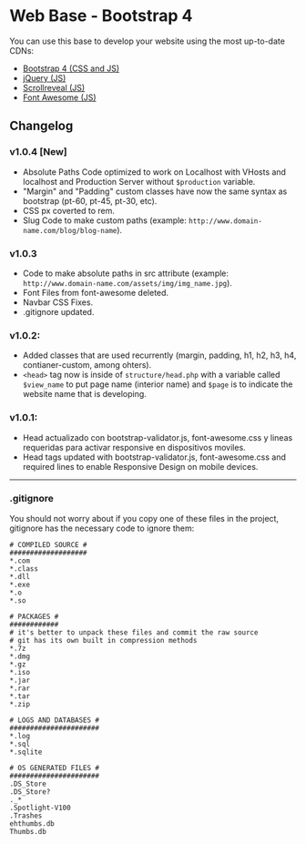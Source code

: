 # Web Base - Bootstrap 4

You can use this base to develop your website using the most up-to-date CDNs:
- [Bootstrap 4 (CSS and JS)](https://getbootstrap.com/)
- [jQuery (JS)](http://jquery.com/)
- [Scrollreveal (JS)](https://scrollrevealjs.org/)
- [Font Awesome (JS)](https://fontawesome.com/)

## Changelog
### v1.0.4 [New]
- Absolute Paths Code optimized to work on Localhost with VHosts and localhost and Production Server without `$production` variable.
- "Margin" and "Padding" custom classes have now the same syntax as bootstrap (pt-60, pt-45, pt-30, etc).
- CSS px coverted to rem.
- Slug Code to make custom paths (example: `http://www.domain-name.com/blog/blog-name`).

### v1.0.3
- Code to make absolute paths in src attribute (example: `http://www.domain-name.com/assets/img/img_name.jpg`).
- Font Files from font-awesome deleted.
- Navbar CSS Fixes.
- .gitignore updated.

### v1.0.2:
- Added classes that are used recurrently (margin, padding, h1, h2, h3, h4, contianer-custom, among ohters).
- `<head>` tag now is inside of `structure/head.php` with a variable called `$view_name` to put page name (interior name) and `$page` is to indicate the website name that is developing.

### v1.0.1:
- Head actualizado con bootstrap-validator.js, font-awesome.css y lineas requeridas para activar responsive en dispositivos moviles.
- Head tags updated with bootstrap-validator.js, font-awesome.css and required lines to enable Responsive Design on mobile devices.

---

### .gitignore
You should not worry about if you copy one of these files in the project, gitignore has the necessary code to ignore them:

```
# COMPILED SOURCE #
###################
*.com
*.class
*.dll
*.exe
*.o
*.so

# PACKAGES #
############
# it's better to unpack these files and commit the raw source
# git has its own built in compression methods
*.7z
*.dmg
*.gz
*.iso
*.jar
*.rar
*.tar
*.zip

# LOGS AND DATABASES #
######################
*.log
*.sql
*.sqlite

# OS GENERATED FILES #
######################
.DS_Store
.DS_Store?
._*
.Spotlight-V100
.Trashes
ehthumbs.db
Thumbs.db
```